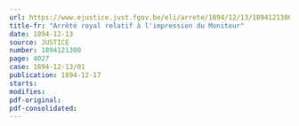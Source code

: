 ```yaml
---
url: https://www.ejustice.just.fgov.be/eli/arrete/1894/12/13/1894121300/justel
title-fr: "Arrêté royal relatif à l'impression du Moniteur"
date: 1894-12-13
source: JUSTICE
number: 1894121300
page: 4027
case: 1894-12-13/01
publication: 1894-12-17
starts:
modifies:
pdf-original:
pdf-consolidated:
---
```


